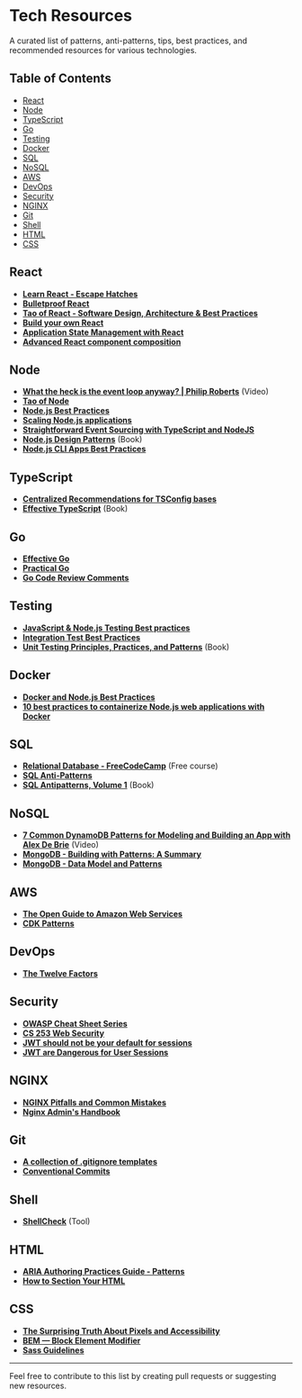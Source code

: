 # Tech Resources

A curated list of patterns, anti-patterns, tips, best practices, and recommended resources for various technologies.

## Table of Contents

- [React](#react)
- [Node](#node)
- [TypeScript](#typescript)
- [Go](#go)
- [Testing](#testing)
- [Docker](#docker)
- [SQL](#sql)
- [NoSQL](#nosql)
- [AWS](#aws)
- [DevOps](#devops)
- [Security](#security)
- [NGINX](#nginx)
- [Git](#git)
- [Shell](#shell)
- [HTML](#html)
- [CSS](#css)

## React

- **[Learn React - Escape Hatches](https://react.dev/learn/escape-hatches)**
- **[Bulletproof React](https://github.com/alan2207/bulletproof-react)**
- **[Tao of React - Software Design, Architecture & Best Practices](https://alexkondov.com/tao-of-react)**
- **[Build your own React](https://pomb.us/build-your-own-react)**
- **[Application State Management with React](https://kentcdodds.com/blog/application-state-management-with-react)**
- **[Advanced React component composition](https://frontendmastery.com/posts/advanced-react-component-composition-guide)**

## Node

- **[What the heck is the event loop anyway? | Philip Roberts](https://www.youtube.com/watch?v=8aGhZQkoFbQ)** (Video)
- **[Tao of Node](https://alexkondov.com/tao-of-node)**
- **[Node.js Best Practices](https://github.com/goldbergyoni/nodebestpractices)**
- **[Scaling Node.js applications](https://punits.dev/jargon-free-intros/scaling-nodejs-applications)**
- **[Straightforward Event Sourcing with TypeScript and NodeJS](https://event-driven.io/en/type_script_node_Js_event_sourcing)**
- **[Node.js Design Patterns](https://www.nodejsdesignpatterns.com)** (Book)
- **[Node.js CLI Apps Best Practices](https://github.com/lirantal/nodejs-cli-apps-best-practices)**

## TypeScript

- **[Centralized Recommendations for TSConfig bases](https://github.com/tsconfig/bases)**
- **[Effective TypeScript](https://effectivetypescript.com)** (Book)

## Go

- **[Effective Go](https://go.dev/doc/effective_go)**
- **[Practical Go](https://dave.cheney.net/practical-go)**
- **[Go Code Review Comments](https://github.com/golang/go/wiki/CodeReviewComments#go-code-review-comments)**

## Testing

- **[JavaScript & Node.js Testing Best practices](https://github.com/goldbergyoni/javascript-testing-best-practices)**
- **[Integration Test Best Practices](https://github.com/testjavascript/nodejs-integration-tests-best-practices)**
- **[Unit Testing Principles, Practices, and Patterns](https://www.manning.com/books/unit-testing)** (Book)

## Docker

- **[Docker and Node.js Best Practices](https://github.com/nodejs/docker-node/blob/main/docs/BestPractices.md)**
- **[10 best practices to containerize Node.js web applications with Docker](https://snyk.io/blog/10-best-practices-to-containerize-nodejs-web-applications-with-docker)**

## SQL

- **[Relational Database - FreeCodeCamp](https://www.freecodecamp.org/learn/relational-database)** (Free course)
- **[SQL Anti-Patterns](https://github.com/boralp/sql-anti-patterns)**
- **[SQL Antipatterns, Volume 1](https://pragprog.com/titles/bksap1/sql-antipatterns-volume-1)** (Book)

## NoSQL

- **[7 Common DynamoDB Patterns for Modeling and Building an App with Alex De Brie](https://www.youtube.com/watch?v=Q6-qWdsa8a4)** (Video)
- **[MongoDB - Building with Patterns: A Summary](https://www.mongodb.com/blog/post/building-with-patterns-a-summary)**
- **[MongoDB - Data Model and Patterns](https://www.mongodb.com/docs/manual/core/data-modeling-introduction)**

## AWS

- **[The Open Guide to Amazon Web Services](https://github.com/open-guides/og-aws)**
- **[CDK Patterns](https://cdkpatterns.com)**

## DevOps

- **[The Twelve Factors](https://12factor.net)**

## Security

- **[OWASP Cheat Sheet Series](https://cheatsheetseries.owasp.org/index.html)**
- **[CS 253 Web Security](https://www.youtube.com/playlist?list=PL1y1iaEtjSYiiSGVlL1cHsXN_kvJOOhu-)**
- **[JWT should not be your default for sessions](https://evertpot.com/jwt-is-a-bad-default)**
- **[JWT are Dangerous for User Sessions](https://redis.com/blog/json-web-tokens-jwt-are-dangerous-for-user-sessions)**

## NGINX

- **[NGINX Pitfalls and Common Mistakes](https://www.nginx.com/resources/wiki/start/topics/tutorials/config_pitfalls)**
- **[Nginx Admin's Handbook](https://github.com/trimstray/nginx-admins-handbook)**

## Git

- **[A collection of .gitignore templates](https://github.com/github/gitignore)**
- **[Conventional Commits](https://www.conventionalcommits.org)**

## Shell

- **[ShellCheck](https://github.com/koalaman/shellcheck)** (Tool)

## HTML

- **[ARIA Authoring Practices Guide - Patterns](https://www.w3.org/WAI/ARIA/apg/patterns)**
- **[How to Section Your HTML](https://css-tricks.com/how-to-section-your-html)**

## CSS

- **[The Surprising Truth About Pixels and Accessibility](https://www.joshwcomeau.com/css/surprising-truth-about-pixels-and-accessibility/)**
- **[BEM — Block Element Modifier](https://getbem.com)**
- **[Sass Guidelines](https://sass-guidelin.es)**

---

Feel free to contribute to this list by creating pull requests or suggesting new resources.
